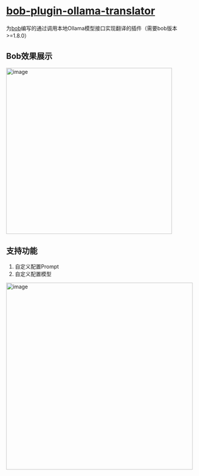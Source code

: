# **[bob-plugin-ollama-translator](https://github.com/CaicoLeung/bob-plugin-ollama-translator)**

为[bob](https://bobtranslate.com/)编写的通过调用本地Ollama模型接口实现翻译的插件（需要bob版本>=1.8.0）

## Bob效果展示

<img width="446" alt="image" src="https://github.com/user-attachments/assets/e31c54a0-ee2b-44f6-b9cc-0c635b6fd9c4">


## 支持功能
1. 自定义配置Prompt
2. 自定义配置模型

<img width="502" alt="image" src="https://github.com/user-attachments/assets/aac79845-1452-4028-8114-f05473d3edc0">

